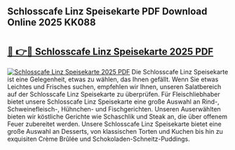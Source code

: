 ## Schlosscafe Linz Speisekarte PDF Download Online 2025 KK088

# <h2><a href="http://gc9l62a.nevu.top/?p=Schlosscafe+Linz+Speisekarte">🔗 👉🔴 Schlosscafe Linz Speisekarte 2025 PDF</a></h2>

[![Schlosscafe Linz Speisekarte 2025 PDF](https://i.imgur.com/dBaPXMq.png)](http://gc9l62a.nevu.top/?p=Schlosscafe+Linz+Speisekarte)
Die Schlosscafe Linz Speisekarte ist eine Gelegenheit, etwas zu wählen, das Ihnen gefällt. Wenn Sie etwas Leichtes und Frisches suchen, empfehlen wir Ihnen, unseren Salatbereich auf der Schlosscafe Linz Speisekarte zu überprüfen. Für Fleischliebhaber bietet unsere Schlosscafe Linz Speisekarte eine große Auswahl an Rind-, Schweinefleisch-, Hühnchen- und Fischgerichten. Unseren Auserwählten bieten wir köstliche Gerichte wie Schaschlik und Steak an, die über offenem Feuer zubereitet werden. Unsere Schlosscafe Linz Speisekarte bietet eine große Auswahl an Desserts, von klassischen Torten und Kuchen bis hin zu exquisiten Crème Brûlée und Schokoladen-Schneitz-Puddings.
